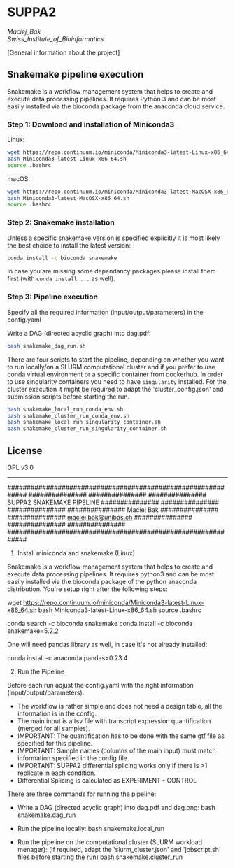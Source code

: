 # SUPPA2
*Maciej_Bak  
Swiss_Institute_of_Bioinformatics*

[General information about the project]

## Snakemake pipeline execution
Snakemake is a workflow management system that helps to create and execute data processing pipelines. It requires Python 3 and can be most easily installed via the bioconda package from the anaconda cloud service.

### Step 1: Download and installation of Miniconda3
Linux:
  ```bash
  wget https://repo.continuum.io/miniconda/Miniconda3-latest-Linux-x86_64.sh
  bash Miniconda3-latest-Linux-x86_64.sh
  source .bashrc
  ```

macOS:
  ```bash
  wget https://repo.continuum.io/miniconda/Miniconda3-latest-MacOSX-x86_64.sh
  bash Miniconda3-latest-MacOSX-x86_64.sh
  source .bashrc
  ```

### Step 2: Snakemake installation

Unless a  specific snakemake version is specified explicitly it is most likely the best choice to install the latest version:
  ```bash
  conda install -c bioconda snakemake
  ```

In case you are missing some dependancy packages please install them first (with `conda install ...` as well).

### Step 3: Pipeline execution
Specify all the required information (input/output/parameters) in the config.yaml 

Write a DAG (directed acyclic graph) into dag.pdf:
  ```bash
  bash snakemake_dag_run.sh
  ```

There are four scripts to start the pipeline, depending on whether you want to run locally/on a SLURM computational cluster and if you prefer to use conda virtual environment or a specific container from dockerhub. In order to use singularity containers you need to have `singularity` installed. For the cluster execution it might be required to adapt the 'cluster_config.json' and submission scripts before starting the run.
  ```bash
  bash snakemake_local_run_conda_env.sh
  bash snakemake_cluster_run_conda_env.sh
  bash snakemake_local_run_singularity_container.sh
  bash snakemake_cluster_run_singularity_container.sh
  ```

## License

GPL v3.0


------------------

#############################################################
###############                               ###############
###############   SUPPA2 SNAKEMAKE PIPELINE   ###############
###############                               ###############
###############   Maciej Bak                  ###############
###############   maciej.bak@unibas.ch        ###############
###############                               ###############
#############################################################


1) Install miniconda and snakemake (Linux)

Snakemake is a workflow management system that helps to create and execute data processing pipelines.
It requires python3 and can be most easily installed via the bioconda package of the python anaconda distribution.
You're setup right after the following steps:

wget https://repo.continuum.io/miniconda/Miniconda3-latest-Linux-x86_64.sh
bash Miniconda3-latest-Linux-x86_64.sh
source .bashrc

conda search -c bioconda snakemake
conda install -c bioconda snakemake=5.2.2

One will need pandas library as well, in case it's not already installed:

conda install -c anaconda pandas=0.23.4


2) Run the Pipeline

Before each run adjust the config.yaml with the right information (input/output/parameters).

* The workflow is rather simple and does not need a design table, all the information is in the config.
* The main input is a tsv file with transcript expression quantification (merged for all samples).
* IMPORTANT: The quantification has to be done with the same gtf file as specified for this pipeline.
* IMPORTANT: Sample names (columns of the main input) must match information specified in the config file.
* IMPORTANT: SUPPA2 differential splicing works only if there is >1 replicate in each condition.
* Differential Splicing is calculated as EXPERIMENT - CONTROL

There are three commands for running the pipeline:

* Write a DAG (directed acyclic graph) into dag.pdf and dag.png:
bash snakemake.dag_run

* Run the pipeline locally:
bash snakemake.local_run

* Run the pipeline on the computational cluster (SLURM workload menager):
(if required, adapt the 'slurm_cluster.json' and 'jobscript.sh' files before starting the run)
bash snakemake.cluster_run